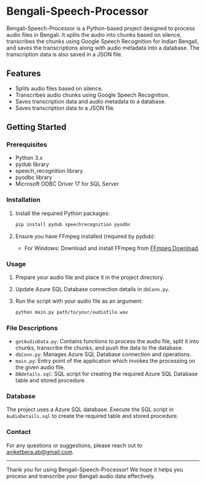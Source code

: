 # Bengali-Speech-Processor

Bengali-Speech-Processor is a Python-based project designed to process audio files in Bengali. It splits the audio into chunks based on silence, transcribes the chunks using Google Speech Recognition for Indian Bengali, and saves the transcriptions along with audio metadata into a database. The transcription data is also saved in a JSON file.

## Features

- Splits audio files based on silence.
- Transcribes audio chunks using Google Speech Recognition.
- Saves transcription data and audio metadata to a database.
- Saves transcription data to a JSON file.

## Getting Started

### Prerequisites

- Python 3.x
- pydub library
- speech_recognition library
- pyodbc library
- Microsoft ODBC Driver 17 for SQL Server

### Installation

1. Install the required Python packages:
    ```bash
    pip install pydub speechrecognition pyodbc
    ```

2. Ensure you have FFmpeg installed (required by pydub):
    - For Windows: Download and install FFmpeg from [FFmpeg Download](https://ffmpeg.org/download.html).

### Usage

1. Prepare your audio file and place it in the project directory.

2. Update Azure SQL Database connection details in `dbConn.py`.

3. Run the script with your audio file as an argument:
    ```bash
    python main.py path/to/your/audiofile.wav
    ```

### File Descriptions

- `getAudioData.py`: Contains functions to process the audio file, split it into chunks, transcribe the chunks, and push the data to the database.
- `dbConn.py`: Manages Azure SQL Database connection and operations.
- `main.py`: Entry point of the application which invokes the processing on the given audio file.
- `DBdetails.sql`: SQL script for creating the required Azure SQL Database table and stored procedure.

### Database

The project uses a Azure SQL database. Execute the SQL script in `AudioDetails.sql` to create the required table and stored procedure.



### Contact

For any questions or suggestions, please reach out to [aniketbera.ab@gmail.com](mailto:aniketbera.ab@gmail.com).

---

Thank you for using Bengali-Speech-Processor! We hope it helps you process and transcribe your Bengali audio data effectively.
